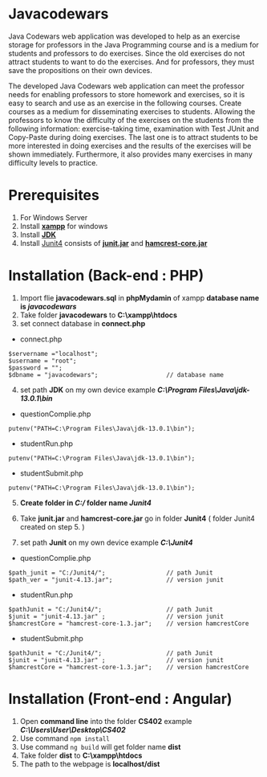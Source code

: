 # Javacodewars

  Java Codewars web application was developed to help as an exercise storage for professors in the Java Programming course and is a medium for students and professors to do exercises. Since the old exercises do not attract students to want to do the exercises. And for professors, they must save the propositions on their own devices.
  
  The developed Java Codewars web application can meet the professor needs for enabling professors to store homework and exercises, so it is easy to search and use as an exercise in the following courses. Create courses as a medium for disseminating exercises to students. Allowing the professors to know the difficulty of the exercises on the students from the following information: exercise-taking time, examination with Test JUnit and Copy-Paste during doing exercises. The last one is to attract students to be more interested in doing exercises and the results of the exercises will be shown immediately. Furthermore, it also provides many exercises in many difficulty levels to practice. 

# Prerequisites

1. For Windows Server
2. Install **[xampp](https://www.apachefriends.org/download.html)** for windows
3. Install **[JDK](https://www.oracle.com/java/technologies/javase-downloads.html)**
4. Install [Junit4](https://junit.org/junit4/) consists of **[junit.jar](https://search.maven.org/search?q=g:junit%20AND%20a:junit)** and **[hamcrest-core.jar](https://search.maven.org/artifact/org.hamcrest/hamcrest-core/1.3/jar)**

# Installation (Back-end : PHP)

1. Import flie **javacodewars.sql** in **phpMydamin** of xampp **database name is _javacodewars_**
2. Take folder **javacodewars** to **C:\xampp\htdocs**
3. set connect database in **connect.php**

- connect.php

```
$servername ="localhost";
$username = "root";
$password = "";
$dbname = "javacodewars";                   // database name
```

4. set path **JDK** on my own device example **_C:\Program Files\Java\jdk-13.0.1\bin_**

- questionComplie.php

```
putenv("PATH=C:\Program Files\Java\jdk-13.0.1\bin");
```

- studentRun.php

```
putenv("PATH=C:\Program Files\Java\jdk-13.0.1\bin");
```

- studentSubmit.php

```
putenv("PATH=C:\Program Files\Java\jdk-13.0.1\bin");
```

5. **Create folder in _C:/_ folder name _Junit4_**
6. Take **junit.jar** and **hamcrest-core.jar** go in folder **Junit4** ( folder Junit4 created on step 5. )

7. set path **Junit** on my own device example **_C:\Junit4_**

- questionComplie.php

```
$path_junit = "C:/Junit4/";                 // path Junit
$path_ver = "junit-4.13.jar";               // version junit
```

- studentRun.php

```
$pathJunit = "C:/Junit4/";                  // path Junit
$junit = "junit-4.13.jar" ;                 // version junit
$hamcrestCore = "hamcrest-core-1.3.jar";    // version hamcrestCore
```

- studentSubmit.php

```
$pathJunit = "C:/Junit4/";                  // path Junit
$junit = "junit-4.13.jar" ;                 // version junit
$hamcrestCore = "hamcrest-core-1.3.jar";    // version hamcrestCore
```

# Installation (Front-end : Angular)

1. Open **command line** into the folder **CS402** example **_C:\Users\User\Desktop\CS402_**
2. Use command `npm install`
3. Use command `ng build` will get folder name **dist**
4. Take folder **dist** to **C:\xampp\htdocs**
5. The path to the webpage is **localhost/dist**
